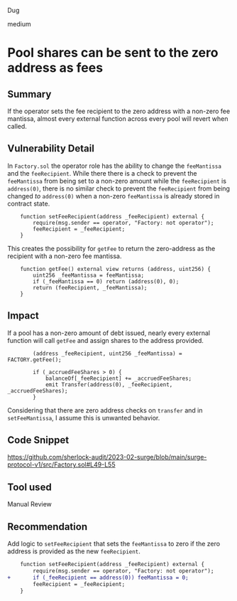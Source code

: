 Dug

medium

# Pool shares can be sent to the zero address as fees

## Summary

If the operator sets the fee recipient to the zero address with a non-zero fee mantissa, almost every external function across every pool will revert when called. 

## Vulnerability Detail

In `Factory.sol` the operator role has the ability to change the `feeMantissa` and the `feeRecipient`. While there there is a check to prevent the `feeMantissa` from being set to a non-zero amount while the `feeRecipient` is `address(0)`, there is no similar check to prevent the `feeRecipient` from being changed _to_ `address(0)` when a non-zero `feeMantissa` is already stored in contract state.
```solidity
    function setFeeRecipient(address _feeRecipient) external {
        require(msg.sender == operator, "Factory: not operator");
        feeRecipient = _feeRecipient;
    }
```
This creates the possibility for `getFee` to return the zero-address as the recipient with a non-zero fee mantissa.
```solidity
    function getFee() external view returns (address, uint256) {
        uint256 _feeMantissa = feeMantissa;
        if (_feeMantissa == 0) return (address(0), 0);
        return (feeRecipient, _feeMantissa);
    }
```

## Impact

If a pool has a non-zero amount of debt issued, nearly every external function will call `getFee` and assign shares to the address provided.
```solidity
        (address _feeRecipient, uint256 _feeMantissa) = FACTORY.getFee();
```
```solidity
        if (_accruedFeeShares > 0) {
            balanceOf[_feeRecipient] += _accruedFeeShares;
            emit Transfer(address(0), _feeRecipient, _accruedFeeShares);
        }
```
Considering that there are zero address checks on `transfer` and in `setFeeMantissa`, I assume this is unwanted behavior. 

## Code Snippet

https://github.com/sherlock-audit/2023-02-surge/blob/main/surge-protocol-v1/src/Factory.sol#L49-L55

## Tool used

Manual Review

## Recommendation

Add logic to `setFeeRecipient` that sets the `feeMantissa` to zero if the zero address is provided as the new `feeRecipient`.

```diff
    function setFeeRecipient(address _feeRecipient) external {
        require(msg.sender == operator, "Factory: not operator");
+       if (_feeRecipient == address(0)) feeMantissa = 0;
        feeRecipient = _feeRecipient;
    }
```